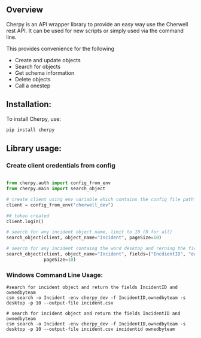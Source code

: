## Overview

Cherpy is an API wrapper library to provide an easy way use the Cherwell rest API. It can be used for new scripts or
simply used via
the command line.

This provides convenience for the following

* Create and update objects
* Search for objects
* Get schema information
* Delete objects
* Call a onestep

## Installation:

To install Cherpy, use:

```bash
pip install cherpy
```

## Library usage:

### Create client credentials from config

```python

from cherpy.auth import config_from_env
from cherpy.main import search_object

# create client using env variable which contains the config file path
client = config_from_env("cherwell_dev")

## token created
client.login()

# search for any incident object name, limit to 10 (0 for all)
search_object(client, object_name="Incident", pageSize=10)

# search for any incident containg the word desktop and rerning the fields IncidentID and ownedbyteam 
search_object(client, object_name="Incident", fields=["IncdientID", "ownedbyteam"], search_string="desktop",
              pageSize=10)

```

### Windows Command Line Usage:

```shell
#search for incident object and return the fields IncidentID and ownedbyteam
csm search -o Incident -env cherpy_dev -f IncidentID,ownedbyteam -s desktop -p 10 --output-file incident.csv

# search for incident object and return the fields IncidentID and ownedbyteam
csm search -o Incident -env cherpy_dev -f IncidentID,ownedbyteam -s desktop -p 10 --output-file incident.csv incidentid ownedbyteam

``` 